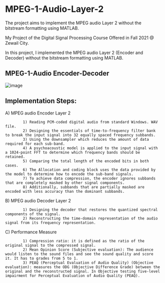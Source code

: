 # MPEG-1-Audio-Layer-2
The project aims to implement the MPEG audio Layer 2 without the bitstream formatting using MATLAB.

My Project of the Digital Signal Processing Course Offered in Fall 2021 @ Zewail City.

In this project, I implemented the MPEG audio Layer 2 (Encoder and Decoder) without the bitstream formatting using MATLAB.


## MPEG-1-Audio Encoder-Decoder <a name="MPEG-1-Audio Encoder-Decoder"></a>
![image](https://user-images.githubusercontent.com/58476343/220171522-e007785d-f6a8-44cd-9686-2338bf77839a.png)

## Implementation Steps:

A) MPEG audio Encoder Layer 2

            1) Reading PCM-coded digital audio from standard Windows. WAV file.
            2) Designing the essentials of time-to-frequency filter bank to break the input signal into 32 equally spaced frequency subbands.
            3) Using the downsampler which reduces the amount of data required for each sub-band. 
            4) A psychoacoustic model is applied to the input signal with a 1024-point FFT to determine which frequency bands should be retained. 
            5) Comparing the total length of the encoded bits in both cases. 
            6) The Allocation and coding block uses the data provided by the model to determine how to encode the sub-band signals. 
            7) To achieve data compression, the encoder ignores subbands that are completely masked by other signal components.
            8) Additionally, subbands that are partially masked are encoded with less accuracy than the dominant subbands.

B) MPEG audio Decoder Layer 2

            1) Designing the decoder that restores the quantized spectral components of the signal.
            2) Reconstructing the time-domain representation of the audio signal from its frequency representation.
            
C) Performance Measure

            1) Compression ratio: it is defined as the ratio of the original signal to the compressed signal.
            2) Mean Opinion Score (Subjective evaluation): The audience would listen to the sound files and see the sound quality and score it. It has to grades from 5 to 1. 
            3) PEAQ (Perceptual Evaluation of Audio Quality) (Objective evaluation): measures the ODG (Objective Difference Grade) between the original and the reconstructed signal. In Objective testing five-level impairment for Perceptual Evaluation of Audio Quality (PEAQ).
